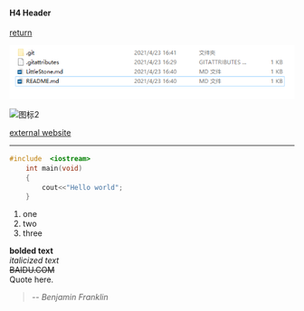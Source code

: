 #### H4 Header
[return](README.md)

![图标1](./test.png)

![图标2](https://s3.ax1x.com/2020/12/09/rC8jZ8.png)


[external website](https://osu.ppy.sh/users/13960915)


***


```C++
#include  <iostream>
    int main(void)
    {
        cout<<"Hello world";
    }
```

1. one
2. two
3. three

**bolded text**   
*italicized text*   
~~BAIDU.COM~~  
Quote here.
>
> -- <cite>Benjamin Franklin</cite>
